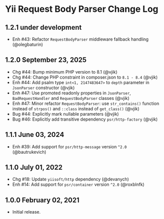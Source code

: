 # Yii Request Body Parser Change Log

## 1.2.1 under development

- Enh #43: Refactor `RequestBodyParser` middleware fallback handling (@olegbaturin)

## 1.2.0 September 23, 2025

- Chg #44: Bump minimum PHP version to 8.1 (@vjik)
- Chg #44: Change PHP constraint in composer.json to `8.1 - 8.4` (@vjik)
- Enh #44: Add psalm type `int<1, 2147483647>` to `depth` parameter in `JsonParser` constructor (@vjik)
- Enh #47: Use promoted readonly properties in `JsonParser`, `BadRequestHandler` and `RequestBodyParser` classes (@vjik)
- Enh #47: Minor refactor `RequestBodyParser`: use `str_contains()` function instead of `strpos()` and `::class` instead
  of `get_class()` (@vjik)
- Bug #44: Explicitly mark nullable parameters (@vjik)
- Bug #46: Explicitly add transitive dependency `psr/http-factory` (@vjik)

## 1.1.1 June 03, 2024

- Enh #39: Add support for `psr/http-message` version `^2.0` (@bautrukevich)

## 1.1.0 July 01, 2022

- Chg #18: Update `yiisoft/http` dependency (@devanych)
- Enh #14: Add support for `psr/container` version `^2.0` (@roxblnfk)

## 1.0.0 February 02, 2021

- Initial release.
